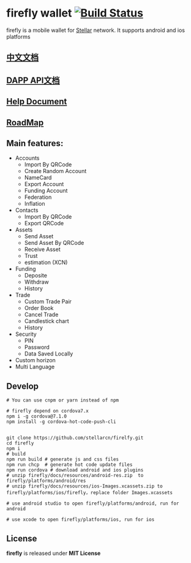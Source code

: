 # firefly wallet [![Build Status](https://travis-ci.org/StellarCN/firefly.svg)](https://travis-ci.org/StellarCN/firefly)


firefly is a mobile wallet for [Stellar](https://stellar.org) network. It supports android and ios platforms


## [中文文档](README-CN.md)

## [DAPP API文档](https://firefly.gitbook.io/apidoc/)

## [Help Document](https://wallet.fchain.io/manual/#0)

## [RoadMap](docs/ROADMAP.MD)

## Main features:
* Accounts
	* Import By QRCode
	* Create Random Account
	* NameCard
	* Export Account
	* Funding Account
	* Federation
	* Inflation
* Contacts
	* Import By QRCode
	* Export QRCode
* Assets
	* Send Asset
	* Send Asset By QRCode
	* Receive Asset
	* Trust
	* estimation (XCN)
* Funding
	* Deposite
	* Withdraw
	* History
* Trade
	* Custom Trade Pair
	* Order Book
	* Cancel Trade
	* Candlestick chart
	* History
* Security
	* PIN
	* Password
	* Data Saved Locally
* Custom horizon
* Multi Language


## Develop
```
# You can use cnpm or yarn instead of npm

# firefly depend on cordova7.x
npm i -g cordova@7.1.0
npm install -g cordova-hot-code-push-cli


git clone https://github.com/stellarcn/firelfy.git
cd firefly
npm i
# build 
npm run build # generate js and css files
npm run chcp  # generate hot code update files
npm run cordova # download android and ios plugins
# unzip firefly/docs/resources/android-res.zip  to firefly/platforms/android/res
# unzip firefly/docs/resources/ios-Images.xcassets.zip to firefly/platforms/ios/firefly，replace folder Images.xcassets

# use android studio to open firefly/platforms/android, run for android

# use xcode to open firefly/platforms/ios, run for ios

```


## License
**firefly** is released under **MIT License**


